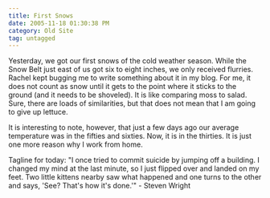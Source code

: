```yaml
---
title: First Snows
date: 2005-11-18 01:30:38 PM
category: Old Site
tag: untagged
---
```


Yesterday, we got our first snows of the cold weather season. While the Snow Belt just east of us got six to eight inches, we only received flurries. Rachel kept bugging me to write something about it in my blog. For me, it does not count as snow until it gets to the point where it sticks to the ground (and it needs to be shoveled). It is like comparing moss to salad. Sure, there are loads of similarities, but that does not mean that I am going to give up lettuce.

It is interesting to note, however, that just a few days ago our average temperature was in the fifties and sixties. Now, it is in the thirties. It is just one more reason why I work from home.

Tagline for today: "I once tried to commit suicide by jumping off a building. I changed my mind at the last minute, so I just flipped over and landed on my feet. Two little kittens nearby saw what happened and one turns to the other and says, 'See? That's how it's done.'" - Steven Wright
